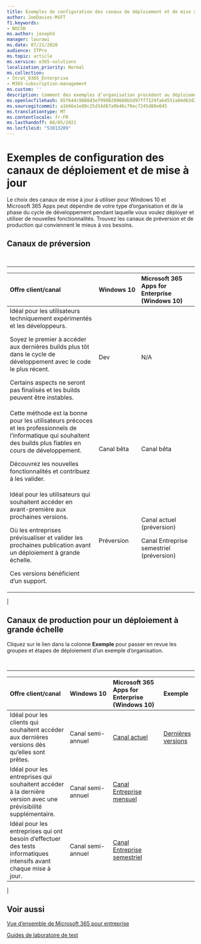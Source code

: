 ```yaml
---
title: Exemples de configuration des canaux de déploiement et de mise à jour
author: JoeDavies-MSFT
f1.keywords:
- NOCSH
ms.author: josephd
manager: laurawi
ms.date: 07/21/2020
audience: ITPro
ms.topic: article
ms.service: o365-solutions
localization_priority: Normal
ms.collection:
- Strat_O365_Enterprise
- M365-subscription-management
ms.custom: ''
description: Comment des exemples d’organisation procèdent au déploiement et à la mise à jour des versions à l’aide de canaux.
ms.openlocfilehash: 65f644c9888d3ef9998299660b5d97ff7129fab4551a04d63d28975677c875ae
ms.sourcegitcommit: a1b66e1e80c25d14d67a9b46c79ec7245d88e045
ms.translationtype: MT
ms.contentlocale: fr-FR
ms.lasthandoff: 08/05/2021
ms.locfileid: "53813209"
---
```

# <a name="deployment-and-update-channel-example-configurations"></a>Exemples de configuration des canaux de déploiement et de mise à jour

Le choix des canaux de mise à jour à utiliser pour Windows 10 et Microsoft 365 Apps peut dépendre de votre type d’organisation et de la phase du cycle de développement pendant laquelle vous voulez déployer et utiliser de nouvelles fonctionnalités. Trouvez les canaux de préversion et de production qui conviennent le mieux à vos besoins.

## <a name="pre-release-channels"></a>Canaux de préversion

<br>

****

|Offre client/canal|Windows 10|Microsoft 365 Apps for Enterprise (Windows 10)|
|:-------|:-------|:-----|
|Idéal pour les utilisateurs techniquement expérimentés et les développeurs. <p> Soyez le premier à accéder aux dernières builds plus tôt dans le cycle de développement avec le code le plus récent. <p> Certains aspects ne seront pas finalisés et les builds peuvent être instables.|Dev|N/A|
|Cette méthode est la bonne pour les utilisateurs précoces et les professionnels de l’informatique qui souhaitent des builds plus fiables en cours de développement. <p> Découvrez les nouvelles fonctionnalités et contribuez à les valider.|Canal bêta|Canal bêta|
|Idéal pour les utilisateurs qui souhaitent accéder en avant-première aux prochaines versions. <p> Où les entreprises prévisualiser et valider les prochaines publication avant un déploiement à grande échelle. <p> Ces versions bénéficient d’un support.|Préversion|Canal actuel (préversion) <p> Canal Entreprise semestriel (préversion)|
|

## <a name="production-channels-for-broad-deployment"></a>Canaux de production pour un déploiement à grande échelle

Cliquez sur le lien dans la colonne **Exemple** pour passer en revue les groupes et étapes de déploiement d’un exemple d’organisation.

<br>

****

|Offre client/canal|Windows 10|Microsoft 365 Apps for Enterprise (Windows 10)|Exemple|
|:-------|:-------|:-----|:-------|
|Idéal pour les clients qui souhaitent accéder aux dernières versions dès qu’elles sont prêtes.|Canal semi-annuel|[Canal actuel](/deployoffice/overview-update-channels#current-channel-overview)|[Dernières versions](deploy-update-channels-examples-rapid-deploy.md)|
|Idéal pour les entreprises qui souhaitent accéder à la dernière version avec une prévisibilité supplémentaire.|Canal semi-annuel|[Canal Entreprise mensuel](/deployoffice/overview-update-channels#monthly-enterprise-channel-overview)||
|Idéal pour les entreprises qui ont besoin d’effectuer des tests informatiques intensifs avant chaque mise à jour.|Canal semi-annuel|[Canal Entreprise semestriel](/deployoffice/overview-update-channels#semi-annual-enterprise-channel-overview)||
|

## <a name="see-also"></a>Voir aussi

[Vue d’ensemble de Microsoft 365 pour entreprise](microsoft-365-overview.md)

[Guides de laboratoire de test](m365-enterprise-test-lab-guides.md)
